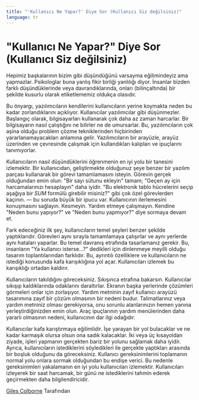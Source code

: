 ```yaml
---
title: "'Kullanıcı Ne Yapar?' Diye Sor (Kullanıcı Siz değilsiniz)"
language: tr
---
```


# "Kullanıcı Ne Yapar?" Diye Sor (Kullanıcı Siz değilsiniz)

Hepimiz başkalarının bizim gibi düşündüğünü varsayma eğilimindeyiz ama yapmazlar. Psikologlar buna yanlış fikir birliği yanlılığı diyor. İnsanlar bizden farklı düşündüklerinde veya davrandıklarında, onları (bilinçaltında) bir şekilde kusurlu olarak etiketlememiz oldukça olasıdır.

Bu önyargı, yazılımcıların kendilerini kullanıcıların yerine koymakta neden bu kadar zorlandıklarını açıklıyor. Kullanıcılar yazılımcılar gibi düşünmezler. Başlangıç olarak, bilgisayarları kullanarak çok daha az zaman harcarlar. Bir bilgisayarın nasıl çalıştığını ne bilirler ne de umursarlar. Bu, yazılımcıların çok aşina olduğu problem çözme tekniklerinden hiçbirinden yararlanamayacakları anlamına gelir. Yazılımcıların bir arayüzle, arayüz üzerinden ve çevresinde çalışmak için kullandıkları kalıpları ve ipuçlarını tanımıyorlar.

Kullanıcıların nasıl düşündüklerini öğrenmenin en iyi yolu bir tanesini izlemektir. Bir kullanıcıdan, geliştirmekte olduğunuz şeye benzer bir yazılım parçası kullanarak bir görevi tamamlamasını isteyin. Görevin gerçek olduğundan emin olun: "Bir sayı sütunu ekleyin" tamam; "Geçen ay için harcamalarınızı hesaplayın" daha iyidir. "Bu elektronik tablo hücrelerini seçip aşağıya bir *SUM* formülü girebilir misiniz?" gibi çok özel görevlerden kaçının. — bu soruda büyük bir ipucu var. Kullanıcının ilerlemesini konuşmasını sağlayın. Kesmeyin. Yardım etmeye çalışmayın. Kendine "Neden bunu yapıyor?" ve "Neden bunu yapmıyor?" diye sormaya devam et.

Fark edeceğiniz ilk şey, kullanıcıların temel şeyleri benzer şekilde yaptıklarıdır. Görevleri aynı sırayla tamamlamaya çalışırlar ve aynı yerlerde aynı hataları yaparlar. Bu temel davranış etrafında tasarlamanız gerekir. Bu, insanların "Ya kullanıcı isterse...?" dedikleri için dinlenmeye meyilli olduğu tasarım toplantılarından farklıdır. Bu, ayrıntılı özelliklere ve kullanıcıların ne istediği konusunda kafa karışıklığına yol açar. Kullanıcıları izlemek bu karışıklığı ortadan kaldırır.

Kullanıcıların takıldığını göreceksiniz. Sıkışınca etrafına bakarsın. Kullanıcılar sıkışıp kaldıklarında odaklarını daraltırlar. Ekranın başka yerlerinde çözümleri görmeleri onlar için zorlaşıyor. Yardım metninin zayıf kullanıcı arayüzü tasarımına zayıf bir çözüm olmasının bir nedeni budur. Talimatlarınız veya yardım metniniz olması gerekiyorsa, onu sorunlu alanlarınızın hemen yanına yerleştirdiğinizden emin olun. Araç ipuçlarının yardım menülerinden daha yararlı olmasının nedeni, kullanıcının dar ilgi odağıdır.

Kullanıcılar kafa karıştırmaya eğilimlidir. İşe yarayan bir yol bulacaklar ve ne kadar karmaşık olursa olsun ona sadık kalacaklar. İki veya üç kısayoldan ziyade, işleri yapmanın gerçekten bariz bir yolunu sağlamak daha iyidir. Ayrıca, kullanıcıların istediklerini söyledikleri ile gerçekte yaptıkları arasında bir boşluk olduğunu da göreceksiniz. Kullanıcı gereksinimlerini toplamanın normal yolu onlara sormak olduğundan bu endişe verici. Bu nedenle gereksinimleri yakalamanın en iyi yolu kullanıcıları izlemektir. Kullanıcıları izleyerek bir saat harcamak, bir günü ne istediklerini tahmin ederek geçirmekten daha bilgilendiricidir.

[Giles Colborne](http://programmer.97things.oreilly.com/wiki/index.php/Giles_Colborne) Tarafından